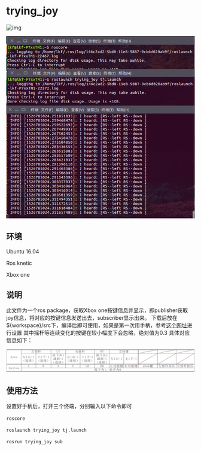 # trying_joy

![img](/img/1.gif)

![img](/img/2.png)

## 环境
Ubuntu 16.04

Ros knetic

Xbox one

## 说明
此文件为一个ros package，获取Xbox one按键信息并显示，即publisher获取joy信息，将对应的按键信息发送出去，subscriber显示出来。
下载后放在${workspace}/src下，编译后即可使用，如果是第一次用手柄，参考[这个网址](http://wiki.ros.org/joy/Tutorials/ConfiguringALinuxJoystick)进行设置
其中摇杆等连续变化的按键在较小幅度下会忽略，绝对值为0.3
具体对应信息如下：

![img](/img/3.png)

## 使用方法
设置好手柄后，打开三个终端，分别输入以下命令即可

`roscore`

`roslaunch trying_joy tj.launch`

`rosrun trying_joy sub`


